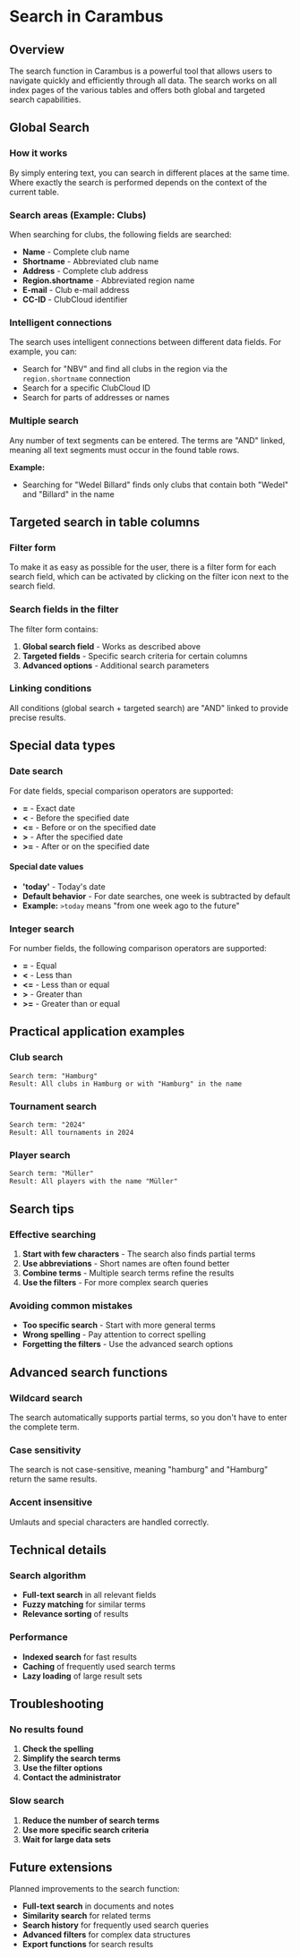 # Search in Carambus

## Overview

The search function in Carambus is a powerful tool that allows users to navigate quickly and efficiently through all data. The search works on all index pages of the various tables and offers both global and targeted search capabilities.

## Global Search

### How it works
By simply entering text, you can search in different places at the same time. Where exactly the search is performed depends on the context of the current table.

### Search areas (Example: Clubs)
When searching for clubs, the following fields are searched:
- **Name** - Complete club name
- **Shortname** - Abbreviated club name
- **Address** - Complete club address
- **Region.shortname** - Abbreviated region name
- **E-mail** - Club e-mail address
- **CC-ID** - ClubCloud identifier

### Intelligent connections
The search uses intelligent connections between different data fields. For example, you can:
- Search for "NBV" and find all clubs in the region via the `region.shortname` connection
- Search for a specific ClubCloud ID
- Search for parts of addresses or names

### Multiple search
Any number of text segments can be entered. The terms are "AND" linked, meaning all text segments must occur in the found table rows.

**Example:**
- Searching for "Wedel Billard" finds only clubs that contain both "Wedel" and "Billard" in the name

## Targeted search in table columns

### Filter form
To make it as easy as possible for the user, there is a filter form for each search field, which can be activated by clicking on the filter icon next to the search field.

### Search fields in the filter
The filter form contains:
1. **Global search field** - Works as described above
2. **Targeted fields** - Specific search criteria for certain columns
3. **Advanced options** - Additional search parameters

### Linking conditions
All conditions (global search + targeted search) are "AND" linked to provide precise results.

## Special data types

### Date search
For date fields, special comparison operators are supported:
- **=** - Exact date
- **<** - Before the specified date
- **<=** - Before or on the specified date
- **>** - After the specified date
- **>=** - After or on the specified date

#### Special date values
- **'today'** - Today's date
- **Default behavior** - For date searches, one week is subtracted by default
- **Example:** `>today` means "from one week ago to the future"

### Integer search
For number fields, the following comparison operators are supported:
- **=** - Equal
- **<** - Less than
- **<=** - Less than or equal
- **>** - Greater than
- **>=** - Greater than or equal

## Practical application examples

### Club search
```
Search term: "Hamburg"
Result: All clubs in Hamburg or with "Hamburg" in the name
```

### Tournament search
```
Search term: "2024"
Result: All tournaments in 2024
```

### Player search
```
Search term: "Müller"
Result: All players with the name "Müller"
```

## Search tips

### Effective searching
1. **Start with few characters** - The search also finds partial terms
2. **Use abbreviations** - Short names are often found better
3. **Combine terms** - Multiple search terms refine the results
4. **Use the filters** - For more complex search queries

### Avoiding common mistakes
- **Too specific search** - Start with more general terms
- **Wrong spelling** - Pay attention to correct spelling
- **Forgetting the filters** - Use the advanced search options

## Advanced search functions

### Wildcard search
The search automatically supports partial terms, so you don't have to enter the complete term.

### Case sensitivity
The search is not case-sensitive, meaning "hamburg" and "Hamburg" return the same results.

### Accent insensitive
Umlauts and special characters are handled correctly.

## Technical details

### Search algorithm
- **Full-text search** in all relevant fields
- **Fuzzy matching** for similar terms
- **Relevance sorting** of results

### Performance
- **Indexed search** for fast results
- **Caching** of frequently used search terms
- **Lazy loading** of large result sets

## Troubleshooting

### No results found
1. **Check the spelling**
2. **Simplify the search terms**
3. **Use the filter options**
4. **Contact the administrator**

### Slow search
1. **Reduce the number of search terms**
2. **Use more specific search criteria**
3. **Wait for large data sets**

## Future extensions

Planned improvements to the search function:
- **Full-text search** in documents and notes
- **Similarity search** for related terms
- **Search history** for frequently used search queries
- **Advanced filters** for complex data structures
- **Export functions** for search results

